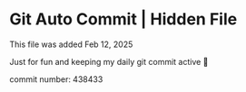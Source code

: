# Git Auto Commit | Hidden File

This file was added Feb 12, 2025

Just for fun and keeping my daily git commit active 🤪

commit number: 438433
